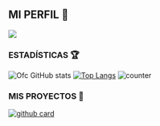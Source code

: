 ## MI PERFIL 🥷

<a href="https://github.com/Ivanmods15"><img src="https://cardivo.vercel.app/api?name=Ivanmods15&description=Hola+Soy+Ivan+Creador+de+Goku-Black-Bot-MD-Lite.&image=https://telegra.ph/file/218bb0ab792902a57d7ae.jpg/revision/latest?cb=20200606024545&usqp=CAU&usqp=CAU&backgroundColor=%23ecf0f1&instagram=Ivanmods15&whatsapp=Iván&pattern=leaf&colorPattern=%23eaeaea" /><a>
 

<!--
**Ivanmods15** is a ✨ _special_ ✨ repository because its `README.md` (this file) appears on your GitHub profile.

Here are some ideas to get you started:

- 🔭 I’m currently working on ...
- 🌱 I’m currently learning ...
- 👯 I’m looking to collaborate on ...
- 🤔 I’m looking for help with ...
- 💬 Ask me about ...
- 📫 How to reach me: ...
- 😄 Pronouns: ...
- ⚡ Fun fact: ...
-->



### ESTADÍSTICAS 🏆

![Ofc GitHub stats](https://github-readme-stats.vercel.app/api?username=Ivanmods15\&rank_icon=github&theme=algolia&locale=es)
[![Top Langs](https://github-readme-stats.vercel.app/api/top-langs/?username=Ivanmods15&theme=algolia&locale=es)](https://github.com/Ivanmods15)
![counter](https://komarev.com/ghpvc/?username=Ivanmods15&style=flat-square&theme=algolia&locale=es)
</a>

### MIS PROYECTOS 🚩

<a href="https://github.com/Ivanmods15/Goku-Black-Bot-MD-Lite">![github card](https://github-readme-stats.vercel.app/api/pin/?username=Ivanmods15&repo=Goku-Black-Bot-MD-Lite&theme=algolia&locale=es)</a>